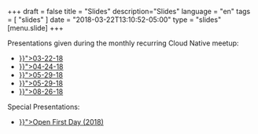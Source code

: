 +++
draft = false
title = "Slides"
description="Slides"
language = "en"
tags = [
    "slides"
]
date = "2018-03-22T13:10:52-05:00"
type = "slides"
[menu.slide]
+++

Presentations given during the monthly recurring Cloud Native meetup:

<ul>
  <li><a href="{{< ref "slide/03-22-18.md" >}}">03-22-18</a></li>
  <li><a href="{{< ref "slide/04-24-18.md" >}}">04-24-18</a></li>
  <li><a href="{{< ref "slide/05-29-18.md" >}}">05-29-18</a></li>
  <li><a href="{{< ref "slide/06-26-18.md" >}}">05-29-18</a></li>
  <li><a href="{{< ref "slide/08-26-18.md" >}}">08-26-18</a></li>
</ul>

Special Presentations:

<ul>
  <li><a href="{{< ref "slide/09-28-18.md" >}}">Open First Day (2018)</a></li>
</ul>
